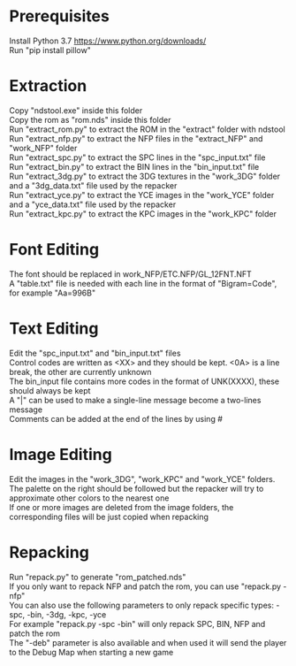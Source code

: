 # Prerequisites
Install Python 3.7 https://www.python.org/downloads/  
Run "pip install pillow"  
# Extraction
Copy "ndstool.exe" inside this folder  
Copy the rom as "rom.nds" inside this folder  
Run "extract_rom.py" to extract the ROM in the "extract" folder with ndstool  
Run "extract_nfp.py" to extract the NFP files in the "extract_NFP" and "work_NFP" folder  
Run "extract_spc.py" to extract the SPC lines in the "spc_input.txt" file  
Run "extract_bin.py" to extract the BIN lines in the "bin_input.txt" file  
Run "extract_3dg.py" to extract the 3DG textures in the "work_3DG" folder and a "3dg_data.txt" file used by the repacker  
Run "extract_yce.py" to extract the YCE images in the "work_YCE" folder and a "yce_data.txt" file used by the repacker  
Run "extract_kpc.py" to extract the KPC images in the "work_KPC" folder  
# Font Editing
The font should be replaced in work_NFP/ETC.NFP/GL_12FNT.NFT  
A "table.txt" file is needed with each line in the format of "Bigram=Code", for example "Aa=996B"  
# Text Editing
Edit the "spc_input.txt" and "bin_input.txt" files  
Control codes are written as &lt;XX&gt; and they should be kept. &lt;0A&gt; is a line break, the other are currently unknown  
The bin_input file contains more codes in the format of UNK(XXXX), these should always be kept  
A "|" can be used to make a single-line message become a two-lines message  
Comments can be added at the end of the lines by using #  
# Image Editing
Edit the images in the "work_3DG", "work_KPC" and "work_YCE" folders. The palette on the right should be followed but the repacker will try to approximate other colors to the nearest one  
If one or more images are deleted from the image folders, the corresponding files will be just copied when repacking  
# Repacking
Run "repack.py" to generate "rom_patched.nds"  
If you only want to repack NFP and patch the rom, you can use "repack.py -nfp"  
You can also use the following parameters to only repack specific types: -spc, -bin, -3dg, -kpc, -yce  
For example "repack.py -spc -bin" will only repack SPC, BIN, NFP and patch the rom  
The "-deb" parameter is also available and when used it will send the player to the Debug Map when starting a new game  
